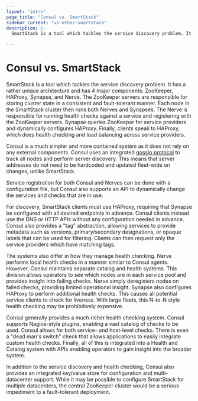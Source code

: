 ```yaml
---
layout: "intro"
page_title: "Consul vs. SmartStack"
sidebar_current: "vs-other-smartstack"
description: |-
  SmartStack is a tool which tackles the service discovery problem. It has a rather unique architecture and has 4 major components: ZooKeeper, HAProxy, Synapse, and Nerve. The ZooKeeper servers are responsible for storing cluster state in a consistent and fault-tolerant manner. Each node in the SmartStack cluster then runs both Nerves and Synapses. The Nerve is responsible for running health checks against a service and registering with the ZooKeeper servers. Synapse queries ZooKeeper for service providers and dynamically configures HAProxy. Finally, clients speak to HAProxy, which does health checking and load balancing across service providers.

---
```


# Consul vs. SmartStack

SmartStack is a tool which tackles the service discovery problem. It has a rather
unique architecture and has 4 major components: ZooKeeper, HAProxy, Synapse, and Nerve.
The ZooKeeper servers are responsible for storing cluster state in a consistent and
fault-tolerant manner. Each node in the SmartStack cluster then runs both Nerves and
Synapses. The Nerve is responsible for running health checks against a service and
registering with the ZooKeeper servers. Synapse queries ZooKeeper for service providers
and dynamically configures HAProxy. Finally, clients speak to HAProxy, which does
health checking and load balancing across service providers.

Consul is a much simpler and more contained system as it does not rely on any external
components. Consul uses an integrated [gossip protocol](/docs/internals/gossip.html)
to track all nodes and perform server discovery. This means that server addresses
do not need to be hardcoded and updated fleet-wide on changes, unlike SmartStack.

Service registration for both Consul and Nerves can be done with a configuration file,
but Consul also supports an API to dynamically change the services and checks that are
in use.

For discovery, SmartStack clients must use HAProxy, requiring that Synapse be
configured with all desired endpoints in advance. Consul clients instead
use the DNS or HTTP APIs without any configuration needed in advance. Consul
also provides a "tag" abstraction, allowing services to provide metadata such
as versions, primary/secondary designations, or opaque labels that can be used for
filtering. Clients can then request only the service providers which have
matching tags.

The systems also differ in how they manage health checking. Nerve performs local health
checks in a manner similar to Consul agents. However, Consul maintains separate catalog
and health systems. This division allows operators to see which nodes are in each service
pool and provides insight into failing checks. Nerve simply deregisters nodes on failed
checks, providing limited operational insight. Synapse also configures HAProxy to perform
additional health checks. This causes all potential service clients to check for
liveness. With large fleets, this N-to-N style health checking may be prohibitively
expensive.

Consul generally provides a much richer health checking system. Consul supports
Nagios-style plugins, enabling a vast catalog of checks to be used. Consul allows for
both service- and host-level checks. There is even a "dead man's switch" check that allows
applications to easily integrate custom health checks. Finally, all of this is integrated
into a Health and Catalog system with APIs enabling operators to gain insight into the
broader system.

In addition to the service discovery and health checking, Consul also provides
an integrated key/value store for configuration and multi-datacenter support.
While it may be possible to configure SmartStack for multiple datacenters,
the central ZooKeeper cluster would be a serious impediment to a fault-tolerant
deployment.
